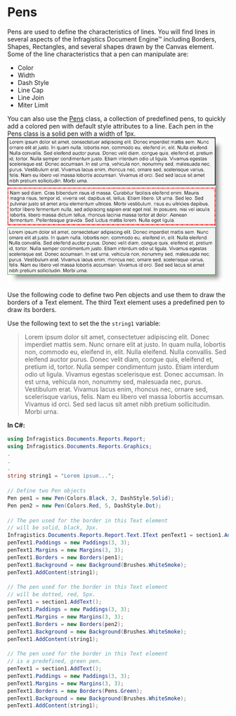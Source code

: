 ﻿<!--
|metadata|
{
    "fileName": "documentengine-pens",
    "controlName": "Infragistics Document Library",
    "tags": ["Reporting"]
}
|metadata|
-->

# Pens

Pens are used to define the characteristics of lines. You will find lines in several aspects of the Infragistics Document Engine™ including Borders, Shapes, Rectangles, and several shapes drawn by the Canvas element. Some of the line characteristics that a pen can manipulate are:

-   Color
-   Width
-   Dash Style
-   Line Cap
-   Line Join
-   Miter Limit

You can also use the [Pens](Infragistics.Web.Mvc.Documents.Reports~Infragistics.Documents.Reports.Graphics.Pens.html "Link to the Web API Reference Guide to the Pens member.") class, a collection of predefined pens, to quickly add a colored pen with default style attributes to a line. Each pen in the Pens class is a solid pen with a width of 1px. ![Shows how you can use Pens to draw borders around a text element, and is the result of the code listed below.](images/DocumentEngine_Pens_01.png)


Use the following code to define two Pen objects and use them to draw the borders of a Text element. The third Text element uses a predefined pen to draw its borders.

Use the following text to set the the `string1` variable:

> Lorem ipsum dolor sit amet, consectetuer adipiscing elit. Donec imperdiet mattis sem. Nunc ornare elit at justo. In quam nulla, lobortis non, commodo eu, eleifend in, elit. Nulla eleifend. Nulla convallis. Sed eleifend auctor purus. Donec velit diam, congue quis, eleifend et, pretium id, tortor. Nulla semper condimentum justo. Etiam interdum odio ut ligula. Vivamus egestas scelerisque est. Donec accumsan. In est urna, vehicula non, nonummy sed, malesuada nec, purus. Vestibulum erat. Vivamus lacus enim, rhoncus nec, ornare sed, scelerisque varius, felis. Nam eu libero vel massa lobortis accumsan. Vivamus id orci. Sed sed lacus sit amet nibh pretium sollicitudin. Morbi urna.

**In C#:**

```csharp
using Infragistics.Documents.Reports.Report;
using Infragistics.Documents.Reports.Graphics;
.
.
.
string string1 = "Lorem ipsum...";

// Define two Pen objects
Pen pen1 = new Pen(Colors.Black, 3, DashStyle.Solid);
Pen pen2 = new Pen(Colors.Red, 5, DashStyle.Dot);

// The pen used for the border in this Text element
// will be solid, black, 3px.
Infragistics.Documents.Reports.Report.Text.IText penText1 = section1.AddText();
penText1.Paddings = new Paddings(3, 3);
penText1.Margins = new Margins(3, 3);
penText1.Borders = new Borders(pen1);
penText1.Background = new Background(Brushes.WhiteSmoke);
penText1.AddContent(string1);

// The pen used for the border in this Text element
// will be dotted, red, 5px.
penText1 = section1.AddText();
penText1.Paddings = new Paddings(3, 3);
penText1.Margins = new Margins(3, 3);
penText1.Borders = new Borders(pen2);
penText1.Background = new Background(Brushes.WhiteSmoke);
penText1.AddContent(string1);

// The pen used for the border in this Text element
// is a predefined, green pen.
penText1 = section1.AddText();
penText1.Paddings = new Paddings(3, 3);
penText1.Margins = new Margins(3, 3);
penText1.Borders = new Borders(Pens.Green);
penText1.Background = new Background(Brushes.WhiteSmoke);
penText1.AddContent(string1);
```